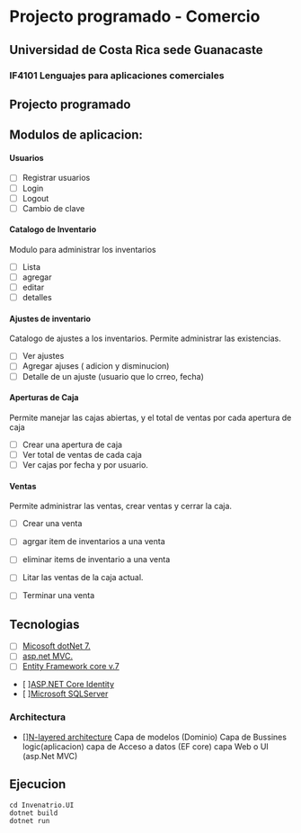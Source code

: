 # Projecto programado - Comercio
## Universidad de Costa Rica sede Guanacaste
### IF4101  Lenguajes para aplicaciones comerciales



## Projecto programado 

## Modulos de aplicacion:
#### Usuarios

- [ ] Registrar usuarios
- [ ] Login
- [ ] Logout
- [ ] Cambio de clave

#### Catalogo de Inventario
 Modulo para administrar los inventarios
 - [ ] Lista 
 - [ ] agregar
 - [ ] editar
 - [ ] detalles

 #### Ajustes de inventario
 Catalogo de ajustes a los inventarios. Permite administrar las existencias.

 - [ ] Ver ajustes
 - [ ] Agregar ajuses ( adicion y disminucion)
 - [ ] Detalle de un ajuste (usuario que lo crreo, fecha)
 
 #### Aperturas de Caja
 Permite manejar las cajas abiertas, y el total de ventas por cada apertura de caja
 - [ ] Crear una apertura de caja
 - [ ] Ver total de ventas de cada caja
 - [ ] Ver cajas por fecha y por usuario.

 #### Ventas 
 Permite administrar las ventas, crear ventas y cerrar la caja.
 - [ ] Crear una venta
 - [ ] agrgar item de inventarios a una venta
 - [ ] eliminar items de inventario a una venta
 - [ ] Litar las ventas de la caja actual.
 - [ ] Terminar una venta





## Tecnologias 

- [ ] [Micosoft dotNet 7.](https://learn.microsoft.com/en-us/aspnet/core/getting-started/?view=aspnetcore-7.0&tabs=windows)
- [ ] [asp.net MVC.](https://learn.microsoft.com/en-us/aspnet/core/tutorials/first-mvc-app/start-mvc?view=aspnetcore-7.0&tabs=visual-studio)
- [ ] [Entity Framework core v.7](https://learn.microsoft.com/en-us/ef/core/get-started/overview/first-app?tabs=netcore-cli)
- [ ][ASP.NET Core Identity](https://learn.microsoft.com/en-us/aspnet/core/security/authentication/identity?view=aspnetcore-7.0&tabs=visual-studio)
- [ ][Microsoft SQLServer](https://learn.microsoft.com/en-us/sql/sql-server/what-s-new-in-sql-server-2022?view=sql-server-ver16)

### Architectura
- [][N-layered architecture](https://learn.microsoft.com/en-us/dotnet/architecture/modern-web-apps-azure/common-web-application-architectures)
Capa de modelos (Dominio)
Capa de Bussines logic(aplicacion)
capa de Acceso a datos (EF core)
capa Web o UI (asp.Net MVC)

## Ejecucion

```
cd Invenatrio.UI
dotnet build
dotnet run

```
